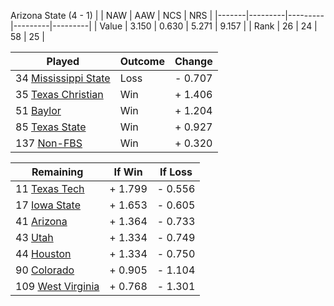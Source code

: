 Arizona State (4 - 1)
|       |   NAW   |   AAW   |   NCS   |   NRS   |
|-------|---------|---------|---------|---------|
| Value |   3.150 |   0.630 |   5.271 |   9.157 |
| Rank  |      26 |      24 |      58 |      25 |

| Played                    | Outcome    |  Change  |
|---------------------------|------------|----------|
|  34 [Mississippi State     ](MississippiState.md)| Loss       | -  0.707 |
|  35 [Texas Christian       ](TexasChristian.md)| Win        | +  1.406 |
|  51 [Baylor                ](Baylor.md)| Win        | +  1.204 |
|  85 [Texas State           ](TexasState.md)| Win        | +  0.927 |
| 137 [Non-FBS               ](NonFBS.md)| Win        | +  0.320 |

| Remaining                 |  If Win  |  If Loss |
|---------------------------|----------|----------|
|  11 [Texas Tech            ](TexasTech.md)| +  1.799 | -  0.556 |
|  17 [Iowa State            ](IowaState.md)| +  1.653 | -  0.605 |
|  41 [Arizona               ](Arizona.md)| +  1.364 | -  0.733 |
|  43 [Utah                  ](Utah.md)| +  1.334 | -  0.749 |
|  44 [Houston               ](Houston.md)| +  1.334 | -  0.750 |
|  90 [Colorado              ](Colorado.md)| +  0.905 | -  1.104 |
| 109 [West Virginia         ](WestVirginia.md)| +  0.768 | -  1.301 |

